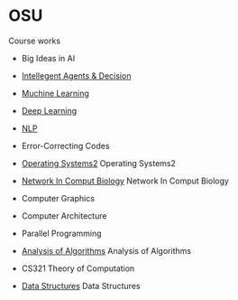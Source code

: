 # OSU
Course works


- Big Ideas in AI
- [Intellegent Agents & Decision ](https://github.com/Ju-Kim98/OSU/tree/main/AI533) 
- [Muchine Learning](https://github.com/Ju-Kim98/OSU/tree/main/AI534) 
- [Deep Learning](https://github.com/Ju-Kim98/OSU/tree/main/AI535) 
- [NLP](https://github.com/Ju-Kim98/OSU/tree/main/AI539)

- Error-Correcting Codes
- [Operating Systems2](https://github.com/Ju-Kim98/OSU/tree/main/CS544) Operating Systems2
- [Network In Comput Biology](https://github.com/Ju-Kim98/OSU/tree/main/CS546) Network In Comput Biology
- Computer Graphics
- Computer Architecture
- Parallel Programming

- [Analysis of Algorithms](https://github.com/Ju-Kim98/OSU/tree/main/CS325) Analysis of Algorithms
- CS321 Theory of Computation
- [Data Structures](https://github.com/Ju-Kim98/OSU/tree/main/CS261) Data Structures


